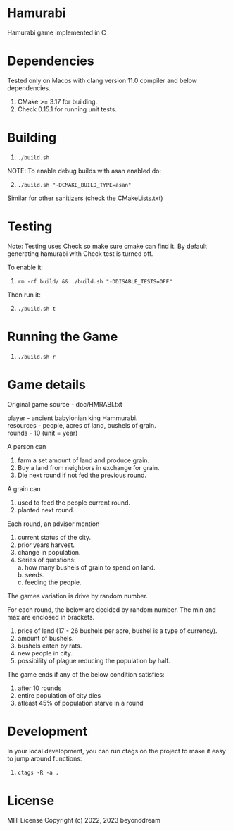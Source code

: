 # Hamurabi
Hamurabi game implemented in C

# Dependencies

Tested only on Macos with clang version 11.0 compiler and below dependencies.

1. CMake >= 3.17 for building.
2. Check 0.15.1 for running unit tests.

# Building

1. `./build.sh`

NOTE: To enable debug builds with asan enabled do:

2. `./build.sh "-DCMAKE_BUILD_TYPE=asan"`

Similar for other sanitizers (check the CMakeLists.txt)

# Testing

Note: Testing uses Check so make sure cmake can find it. By default generating hamurabi with Check test is turned off.

To enable it:

1. `rm -rf build/ && ./build.sh "-DDISABLE_TESTS=OFF"`

Then run it:

2. `./build.sh t`


# Running the Game

1. `./build.sh r`

# Game details

Original game source - doc/HMRABI.txt

player - ancient babylonian king Hammurabi.  
resources - people, acres of land, bushels of grain.  
rounds - 10 (unit = year)

A person can 
1. farm a set amount of land and produce grain.
2. Buy a land from neighbors in exchange for grain.
3. Die next round if not fed the previous round.

A grain can 
1. used to feed the people current round.
2. planted next round.

Each round, an advisor mention
1. current status of the city.
2. prior years harvest.
3. change in population.
4. Series of questions:   
    a. how many bushels of grain to spend on land.   
    b. seeds.   
    c. feeding the people.   

The games variation is drive by random number.

For each round, the below are decided by random number. The min and max are enclosed in brackets.

1. price of land (17 - 26 bushels per acre, bushel is a type of currency).
2. amount of bushels.
3. bushels eaten by rats.
4. new people in city.
5. possibility of plague reducing the population by half.

The game ends if any of the below condition satisfies:
1. after 10 rounds
2. entire population of city dies
3. atleast 45% of population starve in a round

# Development
In your local development, you can run ctags on the project to make it easy to jump around functions:

1. `ctags -R -a .`


# License

MIT License Copyright (c) 2022, 2023 beyonddream